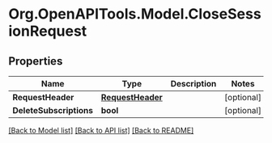 # Org.OpenAPITools.Model.CloseSessionRequest

## Properties

Name | Type | Description | Notes
------------ | ------------- | ------------- | -------------
**RequestHeader** | [**RequestHeader**](RequestHeader.md) |  | [optional] 
**DeleteSubscriptions** | **bool** |  | [optional] 

[[Back to Model list]](../README.md#documentation-for-models) [[Back to API list]](../README.md#documentation-for-api-endpoints) [[Back to README]](../README.md)

